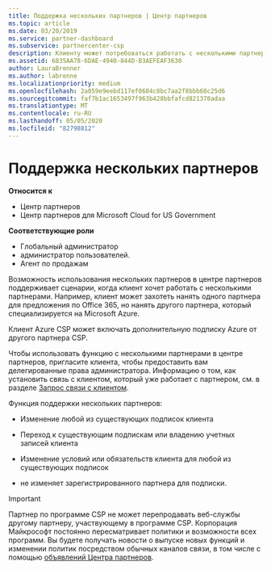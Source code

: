```yaml
---
title: Поддержка нескольких партнеров | Центр партнеров
ms.topic: article
ms.date: 03/20/2019
ms.service: partner-dashboard
ms.subservice: partnercenter-csp
description: Клиенту может потребоваться работать с несколькими партнерами в рамках программы поставщиков облачных решений, специализирующимися на разных услугах.
ms.assetid: 6835AA78-6DAE-4940-844D-B3AEFEAF3630
author: LauraBrenner
ms.author: labrenne
ms.localizationpriority: medium
ms.openlocfilehash: 2a059e9eebd117ef0684c8bc7aa2f8bbb68c25d6
ms.sourcegitcommit: faf7b1ac1653497f963b428bbfafcd821378adaa
ms.translationtype: MT
ms.contentlocale: ru-RU
ms.lasthandoff: 05/05/2020
ms.locfileid: "82798812"
---
```

# <a name="multi-partner-support"></a>Поддержка нескольких партнеров

**Относится к**

-  Центр партнеров
-  Центр партнеров для Microsoft Cloud for US Government

**Соответствующие роли**
-   Глобальный администратор
-   администратор пользователей.
-   Агент по продажам

Возможность использования нескольких партнеров в центре партнеров поддерживает сценарии, когда клиент хочет работать с несколькими партнерами. Например, клиент может захотеть нанять одного партнера для предложения по Office 365, но нанять другого партнера, который специализируется на Microsoft Azure. 

Клиент Azure CSP может включать дополнительную подписку Azure от другого партнера CSP.

Чтобы использовать функцию с несколькими партнерами в центре партнеров, пригласите клиента, чтобы предоставить вам делегированные права администратора. Информацию о том, как установить связь с клиентом, который уже работает с партнером, см. в разделе [Запрос связи с клиентом](request-a-relationship-with-a-customer.md).

Функция поддержки нескольких партнеров:

- Изменение любой из существующих подписок клиента

- Переход к существующим подпискам или владению учетных записей клиента

- Изменение условий или обязательств клиента для любой из существующих подписок

- не изменяет зарегистрированного партнера для подписки.

> [!IMPORTANT]  
> Партнер по программе CSP не может перепродавать веб-службы другому партнеру, участвующему в программе CSP. Корпорация Майкрософт постоянно пересматривает политики и возможности всех программ. Вы будете получать новости о выпуске новых функций и изменении политик посредством обычных каналов связи, в том числе с помощью [объявлений Центра партнеров](https://partner.microsoft.com/pcv/announcements).






